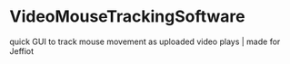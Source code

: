 # VideoMouseTrackingSoftware
quick GUI to track mouse movement as uploaded video plays | made for Jeffiot
